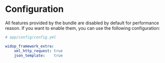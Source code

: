 # Configuration

All features provided by the bundle are disabled by default for performance reason. If you want to enable them,
you can use the following configuration:

``` yaml
# app/config/config.yml

widop_framework_extra:
    xml_http_request: true
    json_template:    true
```

